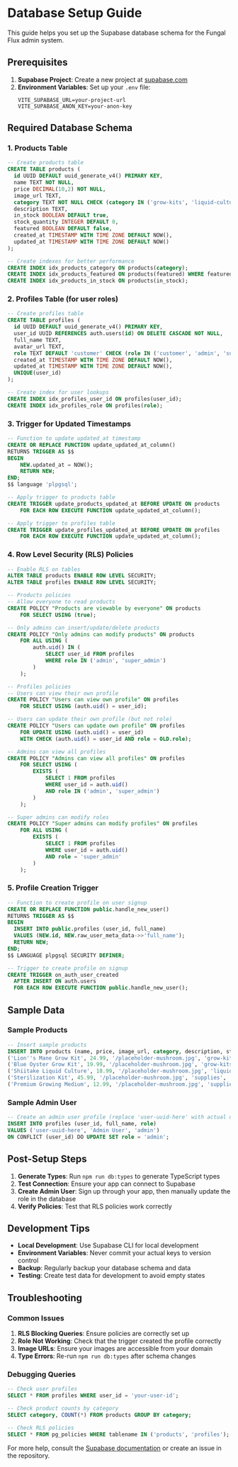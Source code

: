 # Database Setup Guide

This guide helps you set up the Supabase database schema for the Fungal Flux admin system.

## Prerequisites

1. **Supabase Project**: Create a new project at [supabase.com](https://supabase.com)
2. **Environment Variables**: Set up your `.env` file:
   ```env
   VITE_SUPABASE_URL=your-project-url
   VITE_SUPABASE_ANON_KEY=your-anon-key
   ```

## Required Database Schema

### 1. Products Table

```sql
-- Create products table
CREATE TABLE products (
  id UUID DEFAULT uuid_generate_v4() PRIMARY KEY,
  name TEXT NOT NULL,
  price DECIMAL(10,2) NOT NULL,
  image_url TEXT,
  category TEXT NOT NULL CHECK (category IN ('grow-kits', 'liquid-cultures', 'supplies')),
  description TEXT,
  in_stock BOOLEAN DEFAULT true,
  stock_quantity INTEGER DEFAULT 0,
  featured BOOLEAN DEFAULT false,
  created_at TIMESTAMP WITH TIME ZONE DEFAULT NOW(),
  updated_at TIMESTAMP WITH TIME ZONE DEFAULT NOW()
);

-- Create indexes for better performance
CREATE INDEX idx_products_category ON products(category);
CREATE INDEX idx_products_featured ON products(featured) WHERE featured = true;
CREATE INDEX idx_products_in_stock ON products(in_stock);
```

### 2. Profiles Table (for user roles)

```sql
-- Create profiles table
CREATE TABLE profiles (
  id UUID DEFAULT uuid_generate_v4() PRIMARY KEY,
  user_id UUID REFERENCES auth.users(id) ON DELETE CASCADE NOT NULL,
  full_name TEXT,
  avatar_url TEXT,
  role TEXT DEFAULT 'customer' CHECK (role IN ('customer', 'admin', 'super_admin')),
  created_at TIMESTAMP WITH TIME ZONE DEFAULT NOW(),
  updated_at TIMESTAMP WITH TIME ZONE DEFAULT NOW(),
  UNIQUE(user_id)
);

-- Create index for user lookups
CREATE INDEX idx_profiles_user_id ON profiles(user_id);
CREATE INDEX idx_profiles_role ON profiles(role);
```

### 3. Trigger for Updated Timestamps

```sql
-- Function to update updated_at timestamp
CREATE OR REPLACE FUNCTION update_updated_at_column()
RETURNS TRIGGER AS $$
BEGIN
    NEW.updated_at = NOW();
    RETURN NEW;
END;
$$ language 'plpgsql';

-- Apply trigger to products table
CREATE TRIGGER update_products_updated_at BEFORE UPDATE ON products
    FOR EACH ROW EXECUTE FUNCTION update_updated_at_column();

-- Apply trigger to profiles table
CREATE TRIGGER update_profiles_updated_at BEFORE UPDATE ON profiles
    FOR EACH ROW EXECUTE FUNCTION update_updated_at_column();
```

### 4. Row Level Security (RLS) Policies

```sql
-- Enable RLS on tables
ALTER TABLE products ENABLE ROW LEVEL SECURITY;
ALTER TABLE profiles ENABLE ROW LEVEL SECURITY;

-- Products policies
-- Allow everyone to read products
CREATE POLICY "Products are viewable by everyone" ON products
    FOR SELECT USING (true);

-- Only admins can insert/update/delete products
CREATE POLICY "Only admins can modify products" ON products
    FOR ALL USING (
        auth.uid() IN (
            SELECT user_id FROM profiles 
            WHERE role IN ('admin', 'super_admin')
        )
    );

-- Profiles policies
-- Users can view their own profile
CREATE POLICY "Users can view own profile" ON profiles
    FOR SELECT USING (auth.uid() = user_id);

-- Users can update their own profile (but not role)
CREATE POLICY "Users can update own profile" ON profiles
    FOR UPDATE USING (auth.uid() = user_id)
    WITH CHECK (auth.uid() = user_id AND role = OLD.role);

-- Admins can view all profiles
CREATE POLICY "Admins can view all profiles" ON profiles
    FOR SELECT USING (
        EXISTS (
            SELECT 1 FROM profiles 
            WHERE user_id = auth.uid() 
            AND role IN ('admin', 'super_admin')
        )
    );

-- Super admins can modify roles
CREATE POLICY "Super admins can modify profiles" ON profiles
    FOR ALL USING (
        EXISTS (
            SELECT 1 FROM profiles 
            WHERE user_id = auth.uid() 
            AND role = 'super_admin'
        )
    );
```

### 5. Profile Creation Trigger

```sql
-- Function to create profile on user signup
CREATE OR REPLACE FUNCTION public.handle_new_user()
RETURNS TRIGGER AS $$
BEGIN
  INSERT INTO public.profiles (user_id, full_name)
  VALUES (NEW.id, NEW.raw_user_meta_data->>'full_name');
  RETURN NEW;
END;
$$ LANGUAGE plpgsql SECURITY DEFINER;

-- Trigger to create profile on signup
CREATE TRIGGER on_auth_user_created
  AFTER INSERT ON auth.users
  FOR EACH ROW EXECUTE FUNCTION public.handle_new_user();
```

## Sample Data

### Sample Products

```sql
-- Insert sample products
INSERT INTO products (name, price, image_url, category, description, stock_quantity, featured) VALUES
('Lion''s Mane Grow Kit', 24.99, '/placeholder-mushroom.jpg', 'grow-kits', 'Complete Lion''s Mane growing kit with pre-colonized substrate.', 15, true),
('Blue Oyster Grow Kit', 19.99, '/placeholder-mushroom.jpg', 'grow-kits', 'Easy-to-grow Blue Oyster mushrooms perfect for beginners.', 23, true),
('Shiitake Liquid Culture', 18.99, '/placeholder-mushroom.jpg', 'liquid-cultures', 'Premium Shiitake liquid culture in sterile syringe.', 12, true),
('Sterilization Kit', 45.99, '/placeholder-mushroom.jpg', 'supplies', 'Complete sterilization kit with alcohol, gloves, and tools.', 8, false),
('Premium Growing Medium', 12.99, '/placeholder-mushroom.jpg', 'supplies', 'Nutrient-rich growing medium blend for mushroom cultivation.', 35, false);
```

### Sample Admin User

```sql
-- Create an admin user profile (replace 'user-uuid-here' with actual user ID after signup)
INSERT INTO profiles (user_id, full_name, role)
VALUES ('user-uuid-here', 'Admin User', 'admin')
ON CONFLICT (user_id) DO UPDATE SET role = 'admin';
```

## Post-Setup Steps

1. **Generate Types**: Run `npm run db:types` to generate TypeScript types
2. **Test Connection**: Ensure your app can connect to Supabase
3. **Create Admin User**: Sign up through your app, then manually update the role in the database
4. **Verify Policies**: Test that RLS policies work correctly

## Development Tips

- **Local Development**: Use Supabase CLI for local development
- **Environment Variables**: Never commit your actual keys to version control
- **Backup**: Regularly backup your database schema and data
- **Testing**: Create test data for development to avoid empty states

## Troubleshooting

### Common Issues

1. **RLS Blocking Queries**: Ensure policies are correctly set up
2. **Role Not Working**: Check that the trigger created the profile correctly
3. **Image URLs**: Ensure your images are accessible from your domain
4. **Type Errors**: Re-run `npm run db:types` after schema changes

### Debugging Queries

```sql
-- Check user profiles
SELECT * FROM profiles WHERE user_id = 'your-user-id';

-- Check product counts by category
SELECT category, COUNT(*) FROM products GROUP BY category;

-- Check RLS policies
SELECT * FROM pg_policies WHERE tablename IN ('products', 'profiles');
```

For more help, consult the [Supabase documentation](https://supabase.com/docs) or create an issue in the repository.